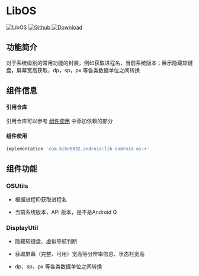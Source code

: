 # LibOS

![LibOS](https://img.shields.io/badge/AndroidAppFactory-LibOS-brightgreen)
[ ![Github](https://img.shields.io/badge/Github-LibOS-brightgreen?style=social) ](https://github.com/bihe0832/AndroidAppFactory/tree/master/LibOS)
[ ![Download](https://api.bintray.com/packages/bihe0832/android/lib-android-os/images/download.svg) ](https://bintray.com/bihe0832/android/lib-android-os/_latestVersion)

## 功能简介

对于系统级别的常用功能的封装，例如获取进程名，当前系统版本；展示隐藏软键盘，屏幕宽高获取，dp，sp，px 等各类数据单位之间转换

## 组件信息

#### 引用仓库

引用仓库可以参考 [组件使用](./../start.md) 中添加依赖的部分

#### 组件使用

```groovy
implementation 'com.bihe0832.android:lib-android-os:+'
```

## 组件功能

### OSUtils

- 根据进程ID获取进程名

- 当前系统版本，API 版本，是不是Android Q
        
### DisplayUtil

- 隐藏软键盘、虚拟导航判断

- 获取屏幕（完整、可用）宽高等分辨率信息、状态栏宽高
  
- dp，sp，px 等各类数据单位之间转换

